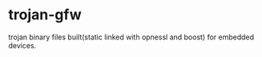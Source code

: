 # trojan-gfw
trojan binary files built(static linked with opnessl and boost) for embedded devices.

